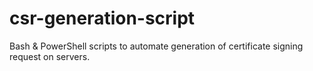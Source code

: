 # csr-generation-script
Bash &amp; PowerShell scripts to automate generation of certificate signing request on servers.
